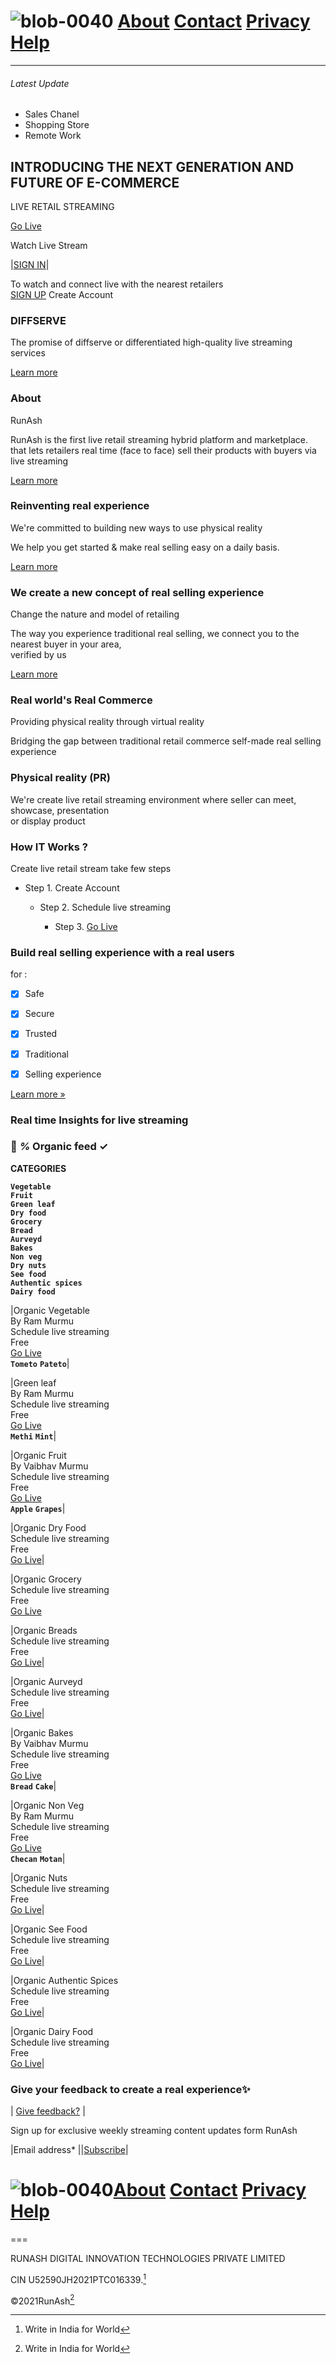 















































# ![blob-0040](https://user-images.githubusercontent.com/61916324/132724592-e5bef25e-36d9-4da8-bbc6-84a24183c8e2.png) [About](https://runash.in/about) [Contact](https://runash.in/Contact) [Privacy](https://runash.in/privacy) [Help](https://)
---



###### Latest Update 

- Sales Chanel 
- Shopping Store 
- Remote Work 


    
    
      
        
      
      

        
        
        
      
    

  



   


   
     





   
    
 










   
  
   

   














## INTRODUCING THE NEXT GENERATION AND FUTURE OF E-COMMERCE

LIVE RETAIL STREAMING

[Go Live](https://)

Watch Live Stream

|[SIGN IN](https://)|

To watch and connect live with the nearest retailers<br> 
[SIGN UP](https://) Create Account
 

















### DIFFSERVE

The promise of diffserve or differentiated high-quality live streaming services

[Learn more](https://)

### About

RunAsh

RunAsh is the first live retail streaming hybrid platform and marketplace.<br>that lets retailers real time (face to face) sell their products with buyers via live streaming

[Learn more](https://)

### Reinventing real experience

We're committed to building new ways to use physical reality

We help you get started &amp; make real selling easy on a daily basis.

[Learn more](https://)

### We create a new concept of real selling experience

 Change the nature and model of retailing

The way you experience traditional real selling, we connect you to the nearest buyer in your area, <br>
verified by us

[Learn more](https://)

### Real world's Real Commerce

Providing physical reality through virtual reality

Bridging the gap between traditional retail commerce self-made real selling experience 

### Physical reality (PR)



We're create live retail streaming environment where seller can meet, showcase, presentation <br>or display product

### How IT Works ?

Create live retail stream take few steps

 - Step 1. Create Account

   - Step 2. Schedule live streaming

     - Step 3. [Go Live](https://runash.in/live)











### Build real selling experience with a real users 
for :
- [x] Safe
- [X] Secure 

- [x] Trusted

- [x] Traditional 

- [x] Selling experience

[Learn more »](https://)

### Real time Insights for live streaming

### 💯 *%* Organic feed ✓ ###




**CATEGORIES**

**``Vegetable``**<br>
**``Fruit``**<br>
**``Green leaf``**<br>
**``Dry food ``**<br>
**``Grocery``**<br>
**``Bread``**<br>
**``Aurveyd``**<br>
**``Bakes``**<br>
**``Non veg``**<br>
**``Dry nuts``**<br>
**``See food``**<br>
**``Authentic spices``**<br>
**``Dairy food``**<br>




|Organic Vegetable <br>By Ram Murmu<br>Schedule live streaming<br>Free<br> [Go Live](https:) <br>**``Tometo``** **``Pateto``**|

|Green leaf<br>By Ram Murmu<br>Schedule live streaming<br>Free<br>[Go Live](https://) <br>**``Methi``** **``Mint``**|


|Organic Fruit <br>By Vaibhav Murmu<br>Schedule live streaming<br>Free<br> [Go Live](https://) <br>**``Apple``** **``Grapes``**|

|Organic Dry Food<br>Schedule live streaming<br>Free<br>[Go Live](https://)|

|Organic Grocery <br>Schedule live streaming<br>Free<br> [Go Live](https://)

|Organic Breads<br>Schedule live streaming<br>Free<br>[Go Live](https://)|

|Organic Aurveyd <br>Schedule live streaming<br>Free<br> [Go Live](https://)|

|Organic Bakes<br>By Vaibhav Murmu<br>Schedule live streaming<br>Free<br>[Go Live](https:)<br>**``Bread``** **``Cake``**|

|Organic Non Veg <br>By Ram Murmu<br>Schedule live streaming<br>Free<br> [Go Live](https://)<br>**``Checan``** **``Motan``**|

|Organic Nuts<br>Schedule live streaming<br>Free<br>[Go Live](https://)|

|Organic See Food <br>Schedule live streaming<br>Free<br> [Go Live](https://)|

|Organic Authentic Spices<br>Schedule live streaming<br>Free<br>[Go Live](https://)|

|Organic Dairy Food <br>Schedule live streaming<br>Free<br> [Go Live](https://)|
























### Give your feedback to create a real experience✨

| [Give feedback?](https://) |

Sign up for exclusive weekly streaming content updates form RunAsh

|Email address* ||[Subscribe](https://)|





# ![blob-0040](https://user-images.githubusercontent.com/61916324/132724592-e5bef25e-36d9-4da8-bbc6-84a24183c8e2.png)[About](https://runash.in/about) [Contact](https://runash.in/Contact) [Privacy](https://runash.in/privacy) [Help](https://)
===





RUNASH DIGITAL INNOVATION TECHNOLOGIES PRIVATE LIMITED

CIN U52590JH2021PTC016339.[^1]

©2021RunAsh[^1]

[^1]: Write in India for World 

















     

   



















